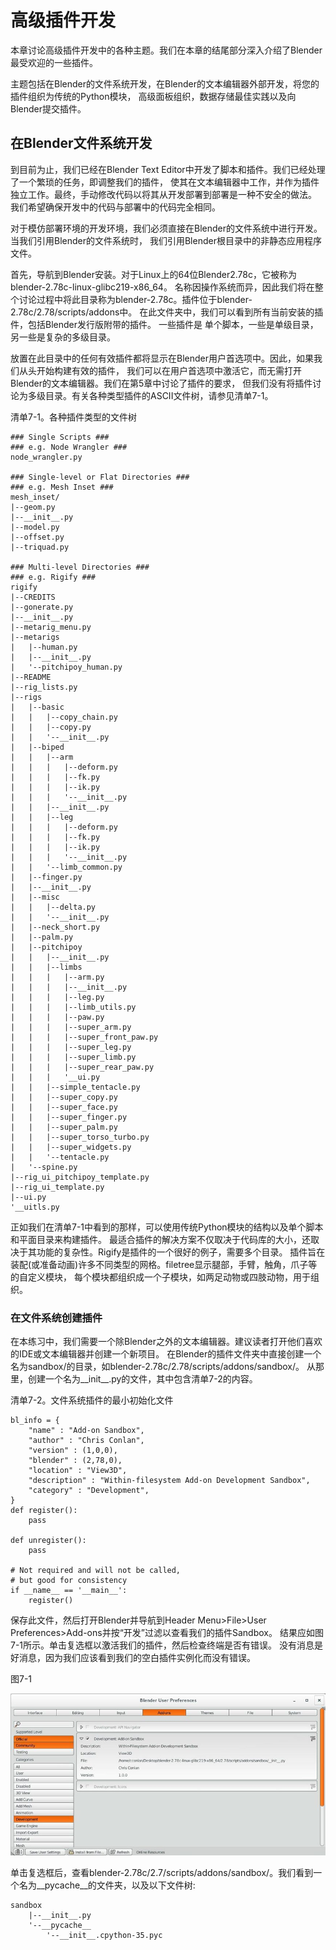 # 高级插件开发

本章讨论高级插件开发中的各种主题。我们在本章的结尾部分深入介绍了Blender最受欢迎的一些插件。

主题包括在Blender的文件系统开发，在Blender的文本编辑器外部开发，将您的插件组织为传统的Python模块，
高级面板组织，数据存储最佳实践以及向Blender提交插件。

## 在Blender文件系统开发

到目前为止，我们已经在Blender Text Editor中开发了脚本和插件。我们已经处理了一个繁琐的任务，即调整我们的插件，
使其在文本编辑器中工作，并作为插件独立工作。最终，手动修改代码以将其从开发部署到部署是一种不安全的做法。
我们希望确保开发中的代码与部署中的代码完全相同。

对于模仿部署环境的开发环境，我们必须直接在Blender的文件系统中进行开发。当我们引用Blender的文件系统时，
我们引用Blender根目录中的非静态应用程序文件。

首先，导航到Blender安装。对于Linux上的64位Blender2.78c，它被称为blender-2.78c-linux-glibc219-x86_64。
名称因操作系统而异，因此我们将在整个讨论过程中将此目录称为blender-2.78c。插件位于blender-2.78c/2.78/scripts/addons中。
在此文件夹中，我们可以看到所有当前安装的插件，包括Blender发行版附带的插件。
一些插件是 单个脚本，一些是单级目录，另一些是复杂的多级目录。

放置在此目录中的任何有效插件都将显示在Blender用户首选项中。因此，如果我们从头开始构建有效的插件，
我们可以在用户首选项中激活它，而无需打开Blender的文本编辑器。我们在第5章中讨论了插件的要求，
但我们没有将插件讨论为多级目录。有关各种类型插件的ASCII文件树，请参见清单7-1。

清单7-1。各种插件类型的文件树

    ### Single Scripts ###
    ### e.g. Node Wrangler ###
    node_wrangler.py
    
    ### Single-level or Flat Directories ###
    ### e.g. Mesh Inset ###
    mesh_inset/
    |--geom.py
    |--__init__.py
    |--model.py
    |--offset.py
    |--triquad.py
    
    ### Multi-level Directories ###
    ### e.g. Rigify ###
    rigify
    |--CREDITS
    |--gonerate.py
    |--__init__.py
    |--metarig_menu.py
    |--metarigs
    |   |--human.py
    |   |--__init__.py
    |   '--pitchipoy_human.py
    |--README
    |--rig_lists.py
    |--rigs
    |   |--basic
    |   |   |--copy_chain.py
    |   |   |--copy.py
    |   |   '--__init__.py
    |   |--biped
    |   |   |--arm
    |   |   |   |--deform.py
    |   |   |   |--fk.py
    |   |   |   |--ik.py
    |   |   |   '--__init__.py
    |   |   |--__init__.py
    |   |   |--leg
    |   |   |   |--deform.py
    |   |   |   |--fk.py
    |   |   |   |--ik.py
    |   |   |   '--__init__.py
    |   |   '--limb_common.py
    |   |--finger.py
    |   |--__init__.py
    |   |--misc
    |   |   |--delta.py
    |   |   '--__init__.py
    |   |--neck_short.py
    |   |--palm.py
    |   |--pitchipoy
    |   |   |--__init__.py
    |   |   |--limbs
    |   |   |   |--arm.py
    |   |   |   |--__init__.py
    |   |   |   |--leg.py
    |   |   |   |--limb_utils.py
    |   |   |   |--paw.py
    |   |   |   |--super_arm.py
    |   |   |   |--super_front_paw.py
    |   |   |   |--super_leg.py
    |   |   |   |--super_limb.py
    |   |   |   |--super_rear_paw.py
    |   |   |   '__ui.py
    |   |   |--simple_tentacle.py
    |   |   |--super_copy.py
    |   |   |--super_face.py
    |   |   |--super_finger.py
    |   |   |--super_palm.py
    |   |   |--super_torso_turbo.py
    |   |   |--super_widgets.py
    |   |   '--tentacle.py
    |   '--spine.py
    |--rig_ui_pitchipoy_template.py
    |--rig_ui_template.py
    |--ui.py
    '__uitls.py
    
正如我们在清单7-1中看到的那样，可以使用传统Python模块的结构以及单个脚本和平面目录来构建插件。
最适合插件的解决方案不仅取决于代码库的大小，还取决于其功能的复杂性。Rigify是插件的一个很好的例子，需要多个目录。
插件旨在装配(或准备动画)许多不同类型的网格。filetree显示腿部，手臂，触角，爪子等的自定义模块，
每个模块都组织成一个子模块，如两足动物或四肢动物，用于组织。    

### 在文件系统创建插件

在本练习中，我们需要一个除Blender之外的文本编辑器。建议读者打开他们喜欢的IDE或文本编辑器并创建一个新项目。
在Blender的插件文件夹中直接创建一个名为sandbox/的目录，如blender-2.78c/2.78/scripts/addons/sandbox/。
从那里，创建一个名为__init__.py的文件，其中包含清单7-2的内容。

清单7-2。文件系统插件的最小初始化文件

    bl_info = {
        "name" : "Add-on Sandbox",
        "author" : "Chris Conlan",
        "version" : (1,0,0),
        "blender" : (2,78,0),
        "location" : "View3D",
        "description" : "Within-filesystem Add-on Development Sandbox",
        "category" : "Development",
    }
    def register():
        pass
    
    def unregister():
        pass
        
    # Not required and will not be called,
    # but good for consistency
    if __name__ == '__main__':
        register()
        
保存此文件，然后打开Blender并导航到Header Menu>File>User Preferences>Add-ons并按“开发”过滤以查看我们的插件Sandbox。
结果应如图7-1所示。单击复选框以激活我们的插件，然后检查终端是否有错误。
没有消息是好消息，因为我们应该看到我们的空白插件实例化而没有错误。

图7-1

![](https://github.com/BlenderCN/blenderTutorial/blob/master/mDrivEngine/7-1.png?raw=true)

单击复选框后，查看blender-2.78c/2.7/scripts/addons/sandbox/。我们看到一个名为__pycache__的文件夹，以及以下文件树:
    
    sandbox
        |--__init__.py
        '--__pycache__
            '--__init__.cpython-35.pyc

